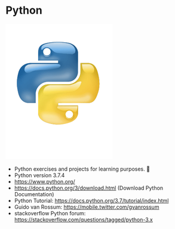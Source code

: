 # Python

![](images/python-logo-glassy.png)
* Python exercises and projects for learning purposes. :house_with_garden:
* Python version 3.7.4
* https://www.python.org/
* https://docs.python.org/3/download.html (Download Python Documentation)
* Python Tutorial: https://docs.python.org/3.7/tutorial/index.html
* Guido van Rossum: https://mobile.twitter.com/gvanrossum
* stackoverflow Python forum: https://stackoverflow.com/questions/tagged/python-3.x

